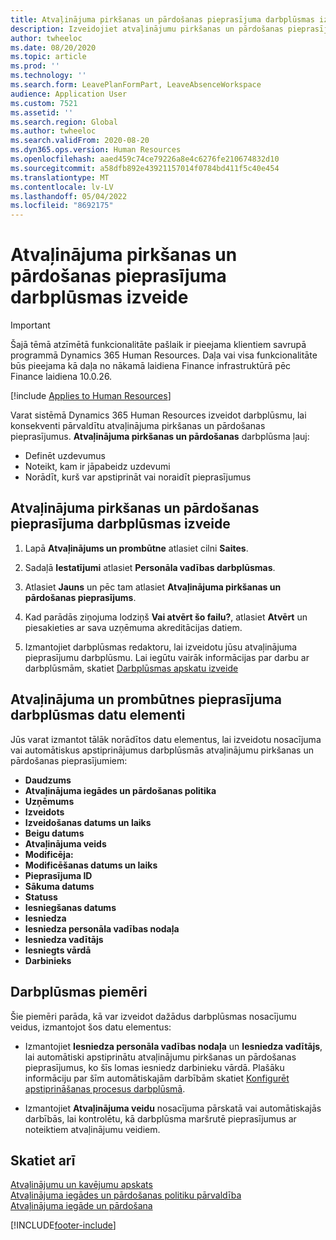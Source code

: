 ```yaml
---
title: Atvaļinājuma pirkšanas un pārdošanas pieprasījuma darbplūsmas izveide
description: Izveidojiet atvaļinājumu pirkšanas un pārdošanas pieprasījumu darbplūsmu, lai konsekventi pārvaldītu pirkšanas un pārdošanas atvaļinājumu pieprasījumus sistēmā Dynamics 365 Human Resources.
author: twheeloc
ms.date: 08/20/2020
ms.topic: article
ms.prod: ''
ms.technology: ''
ms.search.form: LeavePlanFormPart, LeaveAbsenceWorkspace
audience: Application User
ms.custom: 7521
ms.assetid: ''
ms.search.region: Global
ms.author: twheeloc
ms.search.validFrom: 2020-08-20
ms.dyn365.ops.version: Human Resources
ms.openlocfilehash: aaed459c74ce79226a8e4c6276fe210674832d10
ms.sourcegitcommit: a58dfb892e43921157014f0784bd411f5c40e454
ms.translationtype: MT
ms.contentlocale: lv-LV
ms.lasthandoff: 05/04/2022
ms.locfileid: "8692175"
---
```

# <a name="create-a-buy-and-sell-leave-request-workflow"></a>Atvaļinājuma pirkšanas un pārdošanas pieprasījuma darbplūsmas izveide


>[!Important]
>Šajā tēmā atzīmētā funkcionalitāte pašlaik ir pieejama klientiem savrupā programmā Dynamics 365 Human Resources. Daļa vai visa funkcionalitāte būs pieejama kā daļa no nākamā laidiena Finance infrastruktūrā pēc Finance laidiena 10.0.26.


[!include [Applies to Human Resources](../includes/applies-to-hr.md)]

Varat sistēmā Dynamics 365 Human Resources izveidot darbplūsmu, lai konsekventi pārvaldītu atvaļinājuma pirkšanas un pārdošanas pieprasījumus. **Atvaļinājuma pirkšanas un pārdošanas** darbplūsma ļauj:

- Definēt uzdevumus
- Noteikt, kam ir jāpabeidz uzdevumi
- Norādīt, kurš var apstiprināt vai noraidīt pieprasījumus

## <a name="create-a-buy-and-sell-leave-request-workflow"></a>Atvaļinājuma pirkšanas un pārdošanas pieprasījuma darbplūsmas izveide

1. Lapā **Atvaļinājums un prombūtne** atlasiet cilni **Saites**.

2. Sadaļā **Iestatījumi** atlasiet **Personāla vadības darbplūsmas**.

3. Atlasiet **Jauns** un pēc tam atlasiet **Atvaļinājuma pirkšanas un pārdošanas pieprasījums**. 

4. Kad parādās ziņojuma lodziņš **Vai atvērt šo failu?**, atlasiet **Atvērt** un piesakieties ar sava uzņēmuma akreditācijas datiem.

5. Izmantojiet darbplūsmas redaktoru, lai izveidotu jūsu atvaļinājuma pieprasījumu darbplūsmu. Lai iegūtu vairāk informācijas par darbu ar darbplūsmām, skatiet [Darbplūsmas apskatu izveide](../fin-ops-core/fin-ops/organization-administration/create-workflow.md?toc=%2fdynamics365%2fcommerce%2ftoc.json.)

## <a name="leave-and-absence-request-workflow-data-elements"></a>Atvaļinājuma un prombūtnes pieprasījuma darbplūsmas datu elementi

Jūs varat izmantot tālāk norādītos datu elementus, lai izveidotu nosacījuma vai automātiskus apstiprinājumus darbplūsmās atvaļinājumu pirkšanas un pārdošanas pieprasījumiem:

- **Daudzums**
- **Atvaļinājuma iegādes un pārdošanas politika**
- **Uzņēmums**
- **Izveidots**
- **Izveidošanas datums un laiks**
- **Beigu datums**
- **Atvaļinājuma veids**
- **Modificēja:**
- **Modificēšanas datums un laiks**
- **Pieprasījuma ID**
- **Sākuma datums**
- **Statuss** 
- **Iesniegšanas datums**
- **Iesniedza**
- **Iesniedza personāla vadības nodaļa**
- **Iesniedza vadītājs**
- **Iesniegts vārdā**
- **Darbinieks**

## <a name="workflow-examples"></a>Darbplūsmas piemēri

Šie piemēri parāda, kā var izveidot dažādus darbplūsmas nosacījumu veidus, izmantojot šos datu elementus:

- Izmantojiet **Iesniedza personāla vadības nodaļa** un **Iesniedza vadītājs**, lai automātiski apstiprinātu atvaļinājumu pirkšanas un pārdošanas pieprasījumus, ko šīs lomas iesniedz darbinieku vārdā. Plašāku informāciju par šīm automātiskajām darbībām skatiet [Konfigurēt apstiprināšanas procesus darbplūsmā](../fin-ops-core/fin-ops/organization-administration/configure-approval-process-workflow.md).

- Izmantojiet **Atvaļinājuma veidu** nosacījuma pārskatā vai automātiskajās darbībās, lai kontrolētu, kā darbplūsma maršrutē pieprasījumus ar noteiktiem atvaļinājumu veidiem.

## <a name="see-also"></a>Skatiet arī

[Atvaļinājumu un kavējumu apskats](hr-leave-and-absence-overview.md)<br>
[Atvaļinājuma iegādes un pārdošanas politiku pārvaldība](hr-leave-and-absence-manage-buy-and-sell-leave-policies.md)<br>
[Atvaļinājuma iegāde un pārdošana](hr-employee-self-service-buy-sell-leave.md)



[!INCLUDE[footer-include](../includes/footer-banner.md)]
